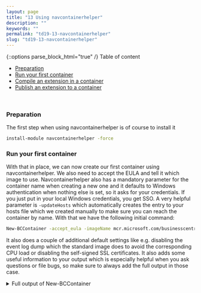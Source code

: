 ```yaml
---
layout: page
title: "13 Using navcontainerhelper"
description: ""
keywords: ""
permalink: "td19-13-navcontainerhelper"
slug: "td19-13-navcontainerhelper"
---
```

{::options parse_block_html="true" /}
Table of content
- [Preparation](#preparation)
- [Run your first container](#run-your-first-container)
- [Compile an extension in a container](#compile-an-extension-in-a-container)
- [Publish an extension to a container](#publish-an-extension-to-a-container)

&nbsp;<br />

### Preparation
The first step when using navcontainerhelper is of course to install it
```bash
install-module navcontainerhelper -force
```

### Run your first container
With that in place, we can now create our first container using navcontainerhelper. We also need to accept the EULA and tell it which image to use. Navcontainerhelper also has a mandatory parameter for the container name when creating a new one and it defaults to Windows authentication when nothing else is set, so it asks for your credentials. If you just put in your local Windows credentials, you get SSO. A very helpful parameter is `-updateHosts` which automatically creates the entry to your hosts file which we created manually to make sure you can reach the container by name. With that we have the following initial command:
```bash
New-BCContainer -accept_eula -imageName mcr.microsoft.com/businesscentral/onprem:ltsc2019 -containerName helper -updateHosts
```
It also does a couple of additional default settings like e.g. disabling the event log dump which the standard image does to avoid the corresponding CPU load or disabling the self-signed SSL certificates. It also adds some useful information to your output which is especially helpful when you ask questions or file bugs, so make sure to always add the full output in those case.
<details><summary markdown="span">Full output of New-BCContainer</summary>
```bash
PS C:\> New-BCContainer -accept_eula -imageName mcr.microsoft.com/businesscentral/onprem:ltsc2019 -containerName helper -updateHosts
NavContainerHelper is version 0.6.4.18
NavContainerHelper is running as administrator
Host is Microsoft Windows Server 2019 Datacenter - ltsc2019
Docker Client Version is 19.03.4
Docker Server Version is 19.03.4
Using image mcr.microsoft.com/businesscentral/onprem:ltsc2019
Creating Container helper
Version: 15.1.37793.0-W1
Style: onprem
Platform: 15.0.37769.0
Generic Tag: 0.0.9.96
Container OS Version: 10.0.17763.805 (ltsc2019)
Host OS Version: 10.0.17763.805 (ltsc2019)
Using locale en-US
Using process isolation
Disabling the standard eventlog dump to container log every 2 seconds (use -dumpEventLog to enable)
Files in C:\ProgramData\NavContainerHelper\Extensions\helper\my:
- AdditionalOutput.ps1
- MainLoop.ps1
- SetupVariables.ps1
- SetupWebClient.ps1
- updatehosts.ps1
Creating container helper from image mcr.microsoft.com/businesscentral/onprem:ltsc2019
b5e012ff2b1a48ffbede7c6ce023a0a993fadac0873b288f5c8c87c8a0d09f58
Waiting for container helper to be ready
Initializing...
Setting host.containerhelper.internal to 172.27.0.1 in container hosts file
Starting Container
Hostname is
PublicDnsName is helper
Using Windows Authentication
Starting Local SQL Server
Starting Internet Information Server
Modifying Service Tier Config File with Instance Specific Settings
Starting Service Tier
Registering event sources
Creating DotNetCore Web Server Instance
Creating http download site
Creating Windows user TechDaysAdmin
Setting SA Password and enabling SA
Creating SUPER user
Container IP Address: 172.27.1.1
Container Hostname  :
Container Dns Name  : helper
Web Client          : http://helper/BC/
Dev. Server         : http://helper
Dev. ServerInstance : BC
Setting helper to 172.27.1.1 in host hosts file

Files:
http://helper:8080/al-4.0.194000.vsix

Initialization took 45 seconds
Ready for connections!
Reading CustomSettings.config from helper
Creating Desktop Shortcuts for helper
Container helper successfully created
```
</details>
&nbsp;<br />

When the container is available, you also get helpful shortcuts on your Desktop, which you can use to access the WebClient or get a PowerShell session into the container. You can either use those or enter http://helper/BC to get to the WebClient

### Compile an extension in a container
Navcontainerhelper brings a lot of additional helper functions for dealing with extensions. Whether you are bringing your C/AL code modifications to AL, working on an AL-native project or setting up your CI/CD environment, navcontainerhelper brings useful cmdlets. One such example is the ability to compile an extension in a container. For that, we first need to get an AL extension. The easiest way is to install the AL extension through Visual Studio Code (go to the extensions view and search for "AL") and when it has finished, hit Ctrl+Alt+P and enter "AL: Go". Use the default folder and select target platform 4.0. This will give you a small sample extension and the VS code window will refresh. Hit ESC when asked about your server as we will use navcontainerhelper for compiling our extension.

For the container to be able to access the sources, we need to set up a bind mount for that folder. Therefore, remove the first container, create a second one with a bind mount for our little project and then run the compile command. Note the usage of `-additionalParameters` which is the mechanism of navcontainerhelper to add any parameter to the the actual docker run command it generates.
```bash
Remove-BCContainer -containerName helper
New-BCContainer -accept_eula -imageName mcr.microsoft.com/businesscentral/onprem:ltsc2019 -containerName compile -updateHosts -additionalParameters @("-v c:\users\TechDaysAdmin\Documents\AL\ALProject1\:c:\src")
Compile-AppInBCContainer -containerName compile -appProjectFolder c:\users\TechDaysAdmin\Documents\AL\ALProject1\
```

<details><summary markdown="span">Full output of removing and creating the container and then compiling the extension</summary>
```bash
PS C:\> Remove-BCContainer -containerName helper
Removing container helper
Removing helper from host hosts file
Removing C:\ProgramData\NavContainerHelper\Extensions\helper
PS C:\> New-BCContainer -accept_eula -imageName mcr.microsoft.com/businesscentral/onprem:ltsc2019 -containerName compile -updateHosts -additionalParameters @("-v c:\users\TechDaysAdmin\Documents\AL\ALProject1\:c:\src")
NavContainerHelper is version 0.6.4.18
NavContainerHelper is running as administrator
Host is Microsoft Windows Server 2019 Datacenter - ltsc2019
Docker Client Version is 19.03.4
Docker Server Version is 19.03.4
Using image mcr.microsoft.com/businesscentral/onprem:ltsc2019
Creating Container compile
Version: 15.1.37793.0-W1
Style: onprem
Platform: 15.0.37769.0
Generic Tag: 0.0.9.96
Container OS Version: 10.0.17763.805 (ltsc2019)
Host OS Version: 10.0.17763.805 (ltsc2019)
Using locale en-US
Using process isolation
Disabling the standard eventlog dump to container log every 2 seconds (use -dumpEventLog to enable)
Files in C:\ProgramData\NavContainerHelper\Extensions\compile\my:
- AdditionalOutput.ps1
- MainLoop.ps1
- SetupVariables.ps1
- SetupWebClient.ps1
- updatehosts.ps1
Creating container compile from image mcr.microsoft.com/businesscentral/onprem:ltsc2019
94da85725c4c80f25d8f7209afbdc92cf1a5c178f851df6103e8c774c18c18e9
Waiting for container compile to be ready
Initializing...
Setting host.containerhelper.internal to 172.27.0.1 in container hosts file
Starting Container
Hostname is
PublicDnsName is compile
Using Windows Authentication
Starting Local SQL Server
Starting Internet Information Server
Modifying Service Tier Config File with Instance Specific Settings
Starting Service Tier
Registering event sources
Creating DotNetCore Web Server Instance
Creating http download site
Creating Windows user TechDaysAdmin
Setting SA Password and enabling SA
Creating SUPER user
Container IP Address: 172.27.4.17
Container Hostname  :
Container Dns Name  : compile
Web Client          : http://compile/BC/
Dev. Server         : http://compile
Dev. ServerInstance : BC
Setting compile to 172.27.4.17 in host hosts file

Files:
http://compile:8080/al-4.0.194000.vsix

Initialization took 46 seconds
Ready for connections!
Reading CustomSettings.config from compile
Creating Desktop Shortcuts for compile
Container compile successfully created
PS C:\> Compile-AppInBCContainer -containerName compile -appProjectFolder c:\users\TechDaysAdmin\Documents\AL\ALProject1\
Using Symbols Folder: c:\users\TechDaysAdmin\Documents\AL\ALProject1\.alpackages
Downloading symbols: Microsoft_System_15.0.37769.0.app
Url : http://172.27.4.17:7049/BC/dev/packages?publisher=Microsoft&appName=System&versionText=15.0.0.0&tenant=default
Downloading symbols: Microsoft_System Application_15.1.37793.0.app
Url : http://172.27.4.17:7049/BC/dev/packages?publisher=Microsoft&appName=System Application&versionText=1.0.0.0&tenant=default
Downloading symbols: Microsoft_Base Application_15.1.37793.0.app
Url : http://172.27.4.17:7049/BC/dev/packages?publisher=Microsoft&appName=Base Application&versionText=15.0.0.0&tenant=default
Compiling...
alc.exe /project:c:\src\ /packagecachepath:c:\src\.alpackages /out:c:\src\output\Default publisher_ALProject1_1.0.0.0.app /assemblyprobingpaths:"C:\Program Files (x86)\Microsoft Dynamics NAV\150\RoleTailored Client","C:\Program Files\Microsoft Dynamics NAV\150\Service","C:\Program Files (x86)\Open XML SDK\V2.5\lib","c:\windows\assembly","C:\Test Assemblies\Mock Assemblies"
Microsoft (R) AL Compiler version 4.0.2.62932
Copyright (C) Microsoft Corporation. All rights reserved

Compilation started for project 'ALProject1' containing '1' files at '23:18:47.867'.


Compilation ended at '23:18:54.276'.

c:\users\TechDaysAdmin\Documents\AL\ALProject1\output\Default publisher_ALProject1_1.0.0.0.app successfully created in 29 seconds
c:\users\TechDaysAdmin\Documents\AL\ALProject1\output\Default publisher_ALProject1_1.0.0.0.app
```
</details>
&nbsp;<br />

### Publish an extension to a container
Now the last step is to publish that extension to a container. To make sure we are starting form a clean slate, we remove the container again, create a new one and publish (and sync and install) the extension. Note that we no longer need to bind mount the source folder as the communication now works through the management APIs provided by the development service in the container. We need to add the `-skipVerification` parameter as we don't have code signing in place, but for development purposes, that is ok. 
```bash
Remove-BCContainer compile
New-BCContainer -accept_eula -imageName mcr.microsoft.com/businesscentral/onprem:ltsc2019 -containerName publish -updateHosts
Publish-NavContainerApp -containerName publish -appFile "C:\Users\TechDaysAdmin\Documents\AL\ALProject1\output\Default publisher_ALProject1_1.0.0.0.app" -skipVerification -sync -install
```

<details><summary markdown="span">Full output of remove, create and publish</summary>
```bash
PS C:\> Remove-BCContainer compile
Removing container compile
Removing compile from host hosts file
Removing C:\ProgramData\NavContainerHelper\Extensions\compile
PS C:\> New-BCContainer -accept_eula -imageName mcr.microsoft.com/businesscentral/onprem:ltsc2019 -containerName publish -updateHosts
NavContainerHelper is version 0.6.4.18
NavContainerHelper is running as administrator
Host is Microsoft Windows Server 2019 Datacenter - ltsc2019
Docker Client Version is 19.03.4
Docker Server Version is 19.03.4
Using image mcr.microsoft.com/businesscentral/onprem:ltsc2019
Creating Container publish
Version: 15.1.37793.0-W1
Style: onprem
Platform: 15.0.37769.0
Generic Tag: 0.0.9.96
Container OS Version: 10.0.17763.805 (ltsc2019)
Host OS Version: 10.0.17763.805 (ltsc2019)
Using locale en-US
Using process isolation
Disabling the standard eventlog dump to container log every 2 seconds (use -dumpEventLog to enable)
Files in C:\ProgramData\NavContainerHelper\Extensions\publish\my:
- AdditionalOutput.ps1
- MainLoop.ps1
- SetupVariables.ps1
- SetupWebClient.ps1
- updatehosts.ps1
Creating container publish from image mcr.microsoft.com/businesscentral/onprem:ltsc2019
4253de61241b6cb4205f1d62d976fc5d254aa7fb53fb44a77fd3249b2e138b83
Waiting for container publish to be ready
Initializing...
Setting host.containerhelper.internal to 172.27.0.1 in container hosts file
Starting Container
Hostname is
PublicDnsName is publish
Using Windows Authentication
Starting Local SQL Server
Starting Internet Information Server
Modifying Service Tier Config File with Instance Specific Settings
Starting Service Tier
Registering event sources
Creating DotNetCore Web Server Instance
Creating http download site
Creating Windows user TechDaysAdmin
Setting SA Password and enabling SA
Creating SUPER user
Container IP Address: 172.27.0.56
Container Hostname  :
Container Dns Name  : publish
Web Client          : http://publish/BC/
Dev. Server         : http://publish
Dev. ServerInstance : BC
Setting publish to 172.27.0.56 in host hosts file

Files:
http://publish:8080/al-4.0.194000.vsix

Initialization took 46 seconds
Ready for connections!
Reading CustomSettings.config from publish
Creating Desktop Shortcuts for publish
Container publish successfully created
PS C:\> Publish-NavContainerApp -containerName publish -appFile "C:\Users\TechDaysAdmin\Documents\AL\ALProject1\output\Default publisher_ALProject1_1.0.0.0.app" -skipVerification -sync -install
Publishing C:\ProgramData\NavContainerHelper\Extensions\publish\_Default publisher_ALProject1_1.0.0.0.app
Synchronizing ALProject1 on tenant default
Installing ALProject1 on tenant default
App successfully published
```
</details>
&nbsp;<br />
To verify that you have successfully published the extension, go to http://publish/BC/ or use the shortcut on your desktop. In BC, go to customers and you will see the Hello World message. You will also find the app in extension management
{::options parse_block_html="true" /}
